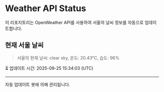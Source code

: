 
# Weather API Status

이 리포지토리는 OpenWeather API를 사용하여 서울의 날씨 정보를 자동으로 업데이트합니다.

## 현재 서울 날씨
> 서울의 현재 날씨: clear sky, 온도: 20.43°C, 습도: 96%

⏳ 업데이트 시간: 2025-09-25 15:34:03 (UTC)

---
자동 업데이트 봇에 의해 관리됩니다.
